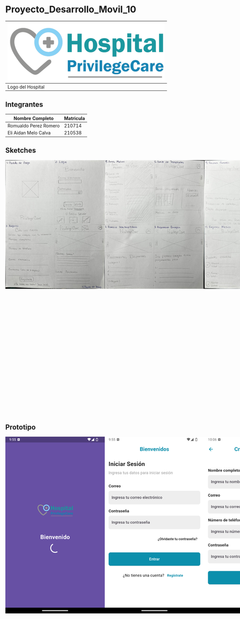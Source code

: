 # Proyecto_Desarrollo_Movil_10



|![Logo](img/LogoHospital.png)|
| ----------------------------|
|Logo del Hospital|

## Integrantes

| Nombre Completo | Matricula|
|-----------------|----------|
|Romualdo Perez Romero|210714|
|Eli Aidan Melo Calva|210538|

## Sketches
<div style="display: flex; justify-content: space-between; margin-bottom: 50px;">
    <img align="left" src="./img/Sketch_01.jpeg?raw=true" alt="img1" width="310"; />
    <img align="left" src="./img/Sketch_02.jpeg?raw=true" alt="img2" width="310"; />
    <img align="left" src="./img/Sketch_03.jpeg?raw=true" alt="img3" width="310"; />
</div>
<br><br><br><br><br><br><br><br><br><br><br><br><br><br><br><br><br><br><br><br>

## Prototipo
<div style="display: flex; justify-content: space-between; margin-bottom: 50px;">
    <img align="left" src="./img/L1.png?raw=true" alt="img1" width="310"; />
    <img align="left" src="./img/L2.png?raw=true" alt="img2" width="310"; />
    <img align="left" src="./img/L3.png?raw=true" alt="img3" width="310"; />
</div>
